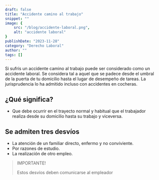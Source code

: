 ```yaml
---
draft: false
title: "Accidente camino al trabajo"
snippet: ""
image: {
    src: "/blog/accidente-laboral.png",
    alt: "accidente laboral"
}
publishDate: "2023-11-28"
category: "Derecho Laboral"
author: ""
tags: []
---
```


Si sufrís un accidente camino al trabajo puede ser considerado como un accidente laboral.
Se considera tal a aquel que se padece desde el umbral de la puerta de tu domicilio hasta el lugar de desempeño de tareas. La jurisprudencia lo ha admitido incluso con accidentes en cocheras.

## ¿Qué significa?

- Que debe ocurrir en el trayecto normal y habitual que el trabajador realiza desde su domicilio hasta su trabajo y viceversa.

## Se admiten tres desvíos

- La atención de un familiar directo, enfermo y no conviviente.
- Por razones de estudio.
- La realización de otro empleo.

>IMPORTANTE!
>
>Estos desvíos deben comunicarse al empleador


